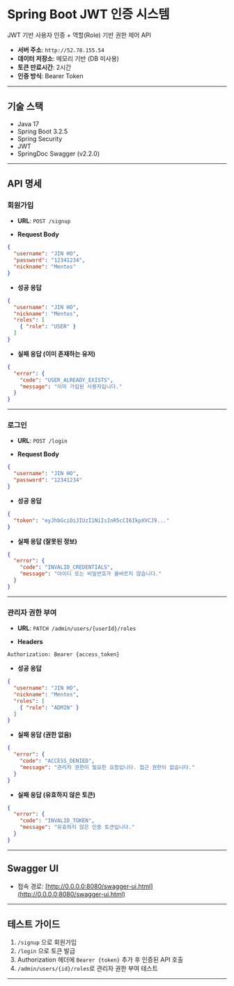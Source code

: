 #  Spring Boot JWT 인증 시스템

JWT 기반 사용자 인증 + 역할(Role) 기반 권한 제어 API

- **서버 주소**: `http://52.78.155.54`  
- **데이터 저장소**: 메모리 기반 (DB 미사용)  
- **토큰 만료시간**: 2시간  
- **인증 방식**: Bearer Token

---

##  기술 스택

- Java 17  
- Spring Boot 3.2.5  
- Spring Security  
- JWT  
- SpringDoc Swagger (v2.2.0)

---

##  API 명세

###  회원가입

- **URL**: `POST /signup`

- **Request Body**
```json
{
  "username": "JIN HO",
  "password": "12341234",
  "nickname": "Mentos"
}
```

- **성공 응답**
```json
{
  "username": "JIN HO",
  "nickname": "Mentos",
  "roles": [
    { "role": "USER" }
  ]
}
```

- **실패 응답 (이미 존재하는 유저)**
```json
{
  "error": {
    "code": "USER_ALREADY_EXISTS",
    "message": "이미 가입된 사용자입니다."
  }
}
```

---

###  로그인

- **URL**: `POST /login`

- **Request Body**
```json
{
  "username": "JIN HO",
  "password": "12341234"
}
```

- **성공 응답**
```json
{
  "token": "eyJhbGciOiJIUzI1NiIsInR5cCI6IkpXVCJ9..."
}
```

- **실패 응답 (잘못된 정보)**
```json
{
  "error": {
    "code": "INVALID_CREDENTIALS",
    "message": "아이디 또는 비밀번호가 올바르지 않습니다."
  }
}
```

---

###  관리자 권한 부여

- **URL**: `PATCH /admin/users/{userId}/roles`

- **Headers**
```
Authorization: Bearer {access_token}
```

- **성공 응답**
```json
{
  "username": "JIN HO",
  "nickname": "Mentos",
  "roles": [
    { "role": "ADMIN" }
  ]
}
```

- **실패 응답 (권한 없음)**
```json
{
  "error": {
    "code": "ACCESS_DENIED",
    "message": "관리자 권한이 필요한 요청입니다. 접근 권한이 없습니다."
  }
}
```

- **실패 응답 (유효하지 않은 토큰)**
```json
{
  "error": {
    "code": "INVALID_TOKEN",
    "message": "유효하지 않은 인증 토큰입니다."
  }
}
```

---

##  Swagger UI

- 접속 경로: [http://0.0.0.0:8080/swagger-ui.html](http://0.0.0.0:8080/swagger-ui.html)

---

##  테스트 가이드

1. `/signup` 으로 회원가입  
2. `/login` 으로 토큰 발급  
3. Authorization 헤더에 `Bearer {token}` 추가 후 인증된 API 호출  
4. `/admin/users/{id}/roles`로 관리자 권한 부여 테스트

---
